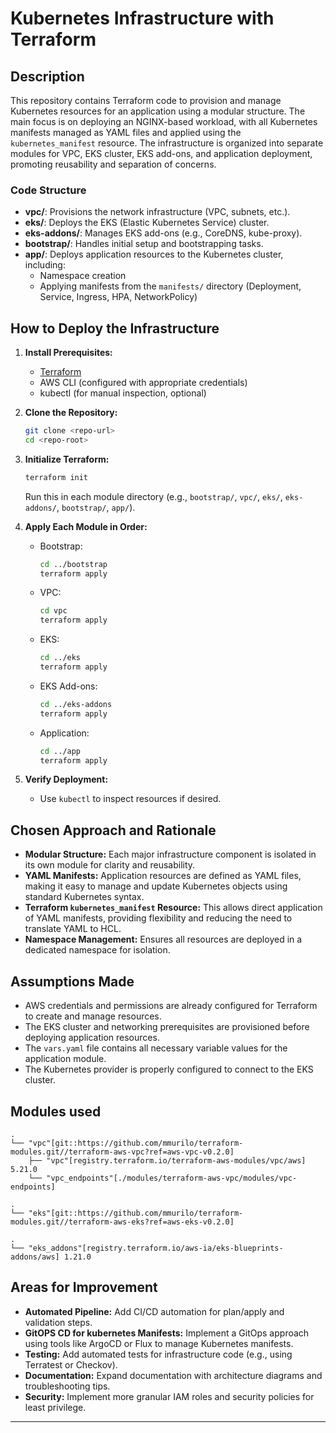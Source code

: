 # Kubernetes Infrastructure with Terraform

## Description

This repository contains Terraform code to provision and manage Kubernetes resources for an application using a modular structure. The main focus is on deploying an NGINX-based workload, with all Kubernetes manifests managed as YAML files and applied using the `kubernetes_manifest` resource. The infrastructure is organized into separate modules for VPC, EKS cluster, EKS add-ons, and application deployment, promoting reusability and separation of concerns.

### Code Structure

- **vpc/**: Provisions the network infrastructure (VPC, subnets, etc.).
- **eks/**: Deploys the EKS (Elastic Kubernetes Service) cluster.
- **eks-addons/**: Manages EKS add-ons (e.g., CoreDNS, kube-proxy).
- **bootstrap/**: Handles initial setup and bootstrapping tasks.
- **app/**: Deploys application resources to the Kubernetes cluster, including:
  - Namespace creation
  - Applying manifests from the `manifests/` directory (Deployment, Service, Ingress, HPA, NetworkPolicy)

## How to Deploy the Infrastructure

1. **Install Prerequisites:**
   - [Terraform](https://www.terraform.io/downloads.html)
   - AWS CLI (configured with appropriate credentials)
   - kubectl (for manual inspection, optional)

2. **Clone the Repository:**

   ```bash
   git clone <repo-url>
   cd <repo-root>
   ```

3. **Initialize Terraform:**

   ```bash
   terraform init
   ```

   Run this in each module directory (e.g., `bootstrap/`, `vpc/`, `eks/`, `eks-addons/`, `bootstrap/`, `app/`).

4. **Apply Each Module in Order:**
   - Bootstrap:

     ```bash
     cd ../bootstrap
     terraform apply
     ```

   - VPC:

     ```bash
     cd vpc
     terraform apply
     ```

   - EKS:

     ```bash
     cd ../eks
     terraform apply
     ```

   - EKS Add-ons:

     ```bash
     cd ../eks-addons
     terraform apply
     ```

   - Application:

     ```bash
     cd ../app
     terraform apply
     ```

5. **Verify Deployment:**
   - Use `kubectl` to inspect resources if desired.

## Chosen Approach and Rationale

- **Modular Structure:** Each major infrastructure component is isolated in its own module for clarity and reusability.
- **YAML Manifests:** Application resources are defined as YAML files, making it easy to manage and update Kubernetes objects using standard Kubernetes syntax.
- **Terraform `kubernetes_manifest` Resource:** This allows direct application of YAML manifests, providing flexibility and reducing the need to translate YAML to HCL.
- **Namespace Management:** Ensures all resources are deployed in a dedicated namespace for isolation.

## Assumptions Made

- AWS credentials and permissions are already configured for Terraform to create and manage resources.
- The EKS cluster and networking prerequisites are provisioned before deploying application resources.
- The `vars.yaml` file contains all necessary variable values for the application module.
- The Kubernetes provider is properly configured to connect to the EKS cluster.

## Modules used

```hcl
.
└── "vpc"[git::https://github.com/mmurilo/terraform-modules.git//terraform-aws-vpc?ref=aws-vpc-v0.2.0]
    ├── "vpc"[registry.terraform.io/terraform-aws-modules/vpc/aws] 5.21.0
    └── "vpc_endpoints"[./modules/terraform-aws-vpc/modules/vpc-endpoints]

.
└── "eks"[git::https://github.com/mmurilo/terraform-modules.git//terraform-aws-eks?ref=aws-eks-v0.2.0]

.
└── "eks_addons"[registry.terraform.io/aws-ia/eks-blueprints-addons/aws] 1.21.0
```

## Areas for Improvement

- **Automated Pipeline:** Add CI/CD automation for plan/apply and validation steps.
- **GitOPS CD for kubernetes Manifests:** Implement a GitOps approach using tools like ArgoCD or Flux to manage Kubernetes manifests.
- **Testing:** Add automated tests for infrastructure code (e.g., using Terratest or Checkov).
- **Documentation:** Expand documentation with architecture diagrams and troubleshooting tips.
- **Security:** Implement more granular IAM roles and security policies for least privilege.

---
